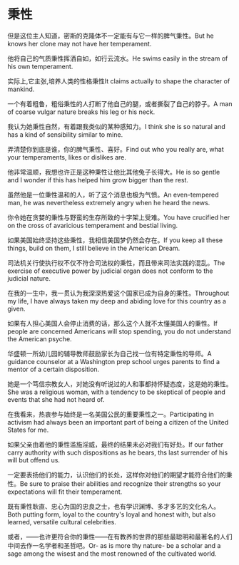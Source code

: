 # 秉性

<p><span class="chinese">但是这位主人知道，密斯的克隆体不一定能有与它一样的脾气秉性。</span><span class="english">But he knows her clone may not have her temperament.</span></p>

<p><span class="chinese">他将自己的气质秉性挥洒自如，如行云流水。</span><span class="english">He swims easily in the stream of his own temperament.</span></p>

<p><span class="chinese">实际上,它主张,培养人类的性格秉性</span><span class="english">It claims actually to shape the character of mankind.</span></p>

<p><span class="chinese">一个有着粗鲁，粗俗秉性的人打断了他自己的腿，或者撕裂了自己的脖子。</span><span class="english">A man of coarse vulgar nature breaks his leg or his neck.</span></p>

<p><span class="chinese">我认为她秉性自然，有着跟我类似的某种感知力。</span><span class="english">I think she is so natural and has a kind of sensibility similar to mine.</span></p>

<p><span class="chinese">弄清楚你到底是谁，你的脾气秉性、喜好。</span><span class="english">Find out who you really are, what your temperaments, likes or dislikes are.</span></p>

<p><span class="chinese">他非常温顺，我想也许正是这种秉性让他比其他兔子长得大。</span><span class="english">He is so gentle and I wonder if this has helped him grow bigger than the rest.</span></p>

<p><span class="chinese">虽然他是一位秉性温和的人，听了这个消息也极为气愤。</span><span class="english">An even-tempered man, he was nevertheless extremely angry when he heard the news.</span></p>

<p><span class="chinese">你令她在贪婪的秉性与野蛮的生存所致的十字架上受难。</span><span class="english">You have crucified her on the cross of avaricious temperament and bestial living.</span></p>

<p><span class="chinese">如果美国始终坚持这些秉性，我相信美国梦仍然会存在。</span><span class="english">If you keep all these things, build on them, I still believe in the American Dream.</span></p>

<p><span class="chinese">司法机关行使执行权不仅不符合司法权的秉性，而且带来司法实践的混乱。</span><span class="english">The exercise of executive power by judicial organ does not conform to the judicial nature.</span></p>

<p><span class="chinese">在我的一生中，我一贯认为我深深热爱这个国家已成为自身的秉性。</span><span class="english">Throughout my life, I have always taken my deep and abiding love for this country as a given.</span></p>

<p><span class="chinese">如果有人担心美国人会停止消费的话，那么这个人就不太懂美国人的秉性。</span><span class="english">If people are concerned Americans will stop spending, you do not understand the American psyche.</span></p>

<p><span class="chinese">华盛顿一所幼儿园的辅导教师鼓励家长为自己找一位有特定秉性的导师。</span><span class="english">A guidance counselor at a Washington prep school urges parents to find a mentor of a certain disposition.</span></p>

<p><span class="chinese">她是一个笃信宗教女人，对她没有听说过的人和事都持怀疑态度，这是她的秉性。</span><span class="english">She was a religious woman, with a tendency to be skeptical of people and events that she had not heard of.</span></p>

<p><span class="chinese">在我看来，热衷参与始终是一名美国公民的重要秉性之一。</span><span class="english">Participating in activism had always been an important part of being a citizen of the United States for me.</span></p>

<p><span class="chinese">如果父亲由着他的秉性滥施淫威，最终的结果未必对我们有好处。</span><span class="english">If our father carry authority with such dispositions as he bears, ths last surrender of his will but offend us.</span></p>

<p><span class="chinese">一定要表扬他们的能力，认识他们的长处，这样你对他们的期望才能符合他们的秉性。</span><span class="english">Be sure to praise their abilities and recognize their strengths so your expectations will fit their temperament.</span></p>

<p><span class="chinese">既有秉性耿直、忠心为国的忠良之士，也有学识渊博、多才多艺的文化名人。</span><span class="english">Both putting form, loyal to the country's loyal and honest with, but also learned, versatile cultural celebrities.</span></p>

<p><span class="chinese">或者，——也许更符合你的秉性——在有教养的世界的那些最聪明和最著名的人们中间去作一名学者和圣哲吧。</span><span class="english">Or- as is more thy nature- be a scholar and a sage among the wisest and the most renowned of the cultivated world.</span></p>

